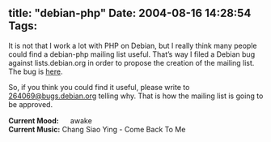 title: "debian-php"
Date: 2004-08-16 14:28:54
Tags: 
---
<p>It is not that I work a lot with PHP on Debian, but I really think many people could find a debian-php mailing list useful. That&#8217;s way I filed a Debian bug against lists.debian.org in order to propose the creation of the mailing list. The bug is <a href="http://bugs.debian.org/cgi-bin/bugreport.cgi?bug=264069">here</a>.</p>

<p>So, if you think you could find it useful, please write to <a href="mailto:264069@bugs.debian.org">264069@bugs.debian.org</a> telling why. That is how the mailing list is going to be approved.</p>

<p><strong>Current Mood:</strong> <img width="15" height="15" src="http://stat.livejournal.com/img/mood/growf/smileys/surprised.gif"/> awake<br/><strong>Current Music:</strong> Chang Siao Ying - Come Back To Me</p>
